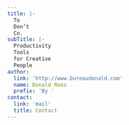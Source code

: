 ```yaml
---
title: |-
  To
  Don’t
  Co.
subTitle: |-
  Productivity
  Tools
  for Creative
  People
author:
  link: 'http://www.bureaudonald.com'
  name: Donald Roos
  prefix: 'By '
contact:
  link: 'mail'
  title: Contact
---
```

